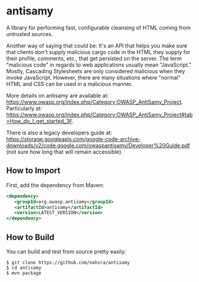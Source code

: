 antisamy
========

A library for performing fast, configurable cleansing of HTML coming from untrusted sources.

Another way of saying that could be: It's an API that helps you make sure that clients don't supply malicious cargo code in the HTML they supply for their profile, comments, etc., 
that get persisted on the server. The term "malicious code" in regards to web applications usually mean "JavaScript." Mostly, Cascading Stylesheets are only considered malicious 
when they invoke JavaScript. However, there are many situations where "normal" HTML and CSS can be used in a malicious manner.

More details on antisamy are available at: https://www.owasp.org/index.php/Category:OWASP_AntiSamy_Project. Particularly at: https://www.owasp.org/index.php/Category:OWASP_AntiSamy_Project#tab=How_do_I_get_started_3F.

There is also a legacy developers guide at: https://storage.googleapis.com/google-code-archive-downloads/v2/code.google.com/owaspantisamy/Developer%20Guide.pdf (not sure how long that will remain accessible).

How to Import
-------------
First, add the dependency from Maven:
```xml
<dependency>
   <groupId>org.owasp.antisamy</groupId>
   <artifactId>antisamy</artifactId>
   <version>LATEST_VERSION</version>
</dependency>
```

How to Build
------------
You can build and test from source pretty easily:
```
$ git clone https://github.com/nahsra/antisamy
$ cd antisamy
$ mvn package
```
